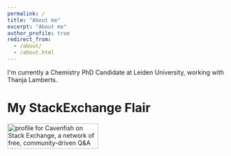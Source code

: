 ```yaml
---
permalink: /
title: "About me"
excerpt: "About me"
author_profile: true
redirect_from:
  - /about/
  - /about.html
---
```


I'm currently a Chemistry PhD Candidate at Leiden University, working with 
Thanja Lamberts.

<h1> My StackExchange Flair </h1>
<a href="https://stackexchange.com/users/11844067/cavenfish"><img src="https://stackexchange.com/users/flair/11844067.png" width="208" height="58" alt="profile for Cavenfish on Stack Exchange, a network of free, community-driven Q&amp;A sites" title="profile for Cavenfish on Stack Exchange, a network of free, community-driven Q&amp;A sites" /></a>
